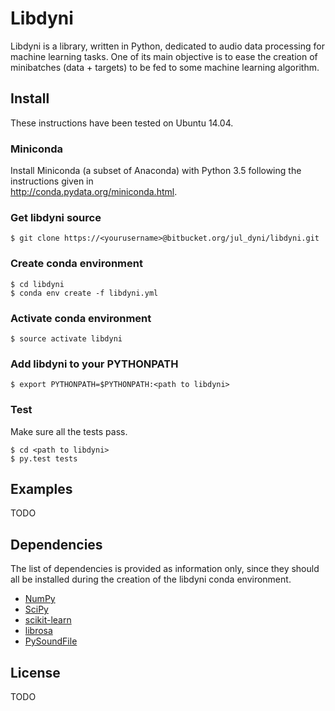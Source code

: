 # Libdyni

Libdyni is a library, written in Python, dedicated to audio data processing for machine learning tasks. One of its main objective is to ease the creation of minibatches (data + targets) to be fed to some machine learning algorithm.

## Install

These instructions have been tested on Ubuntu 14.04.

### Miniconda

Install Miniconda (a subset of Anaconda) with Python 3.5 following the instructions given in  
http://conda.pydata.org/miniconda.html.

### Get libdyni source

```
$ git clone https://<yourusername>@bitbucket.org/jul_dyni/libdyni.git
```

### Create conda environment

```
$ cd libdyni
$ conda env create -f libdyni.yml
```

### Activate conda environment

```
$ source activate libdyni
```

### Add libdyni to your PYTHONPATH

```
$ export PYTHONPATH=$PYTHONPATH:<path to libdyni>
```

### Test

Make sure all the tests pass.

```
$ cd <path to libdyni>
$ py.test tests
```

## Examples

TODO

## Dependencies

The list of dependencies is provided as information only, since they should all be installed during the creation of the libdyni conda environment. 
* [NumPy](http://www.numpy.org/)
* [SciPy](https://www.scipy.org/)
* [scikit-learn](http://scikit-learn.org)
* [librosa](https://github.com/librosa/librosa)
* [PySoundFile](https://github.com/bastibe/PySoundFile)

## License

TODO
